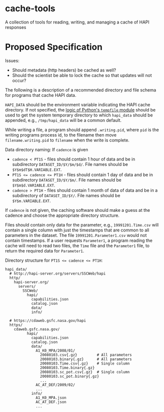 # cache-tools
A collection of tools for reading, writing, and managing a cache of HAPI responses

# Proposed Specification

Issues:
* Should metadata (http headers) be cached as well?
* Should the scientist be able to lock the cache so that updates will not occur?

The following is a description of a recommended directory and file schema for programs that cache HAPI data.

`HAPI_DATA` should be the environment variable indicating the HAPI cache directory. If not specified, the [logic of Python's `tempfile` module](https://stackoverflow.com/questions/847850/cross-platform-way-of-getting-temp-directory-in-python) should be used to get the system temporary directory to which `hapi_data` should be appended, e.g., `/tmp/hapi_data` will be a common default.

While writing a file, a program should append `.writing.pid`, where `pid` is the writing programs process id, to the filename then move `filename.writing.pid` to `filename` when the write is complete.

Data directory naming: If `cadence` is given

* `cadence < PT1S` - files should contain 1 hour of data and be in subdirectory `DATASET_ID/$Y/$m/$d/`. File names should be `$Y$m$dT$H.VARIABLE.EXT`.
* `PT1S <= cadence <= PT1H` - files should contain 1 day of data and be in subdirectory `DATASET_ID/$Y/$m/`. File names should be `$Y$m$d.VARIABLE.EXT`.
* `cadence > PT1H` - files should contain 1 month of data of data and be in a subdirectory of `DATASET_ID/$Y/`. File names should be `$Y$m.VARIABLE.EXT`.

If `cadence` is not given, the caching software should make a guess at the cadence and choose the appropriate directory structure.

Files should contain only data for the parameter, e.g., `19991201.Time.csv` will contain a single column with just the timestamps that are common to all parameters in the dataset. The file `19991201.Parameter1.csv` would not contain timestamps. If a user requests `Parameter1`, a program reading the cache will need to read two files, the `Time` file and the `Parameter1` file, to return the required data for `Parameter1`.

Directory structure for `PT1S <= cadence <= PT1H`:

```
hapi_data/
  # http://hapi-server.org/servers/SSCWeb/hapi
  http/
    hapi-server.org/
      servers/
        SSCWeb/
          hapi/
            capabilities.json
            catalog.json
            data/
            info/
              
  # https://cdaweb.gsfc.nasa.gov/hapi
  https/
    cdaweb.gsfc.nasa.gov/
          hapi/
            capabilities.json
            catalog.json
            data/
              A1_K0_MPA/2008/01/
                20080103.csv{.gz}         # All parameters   
                20080103.binary{.gz}      # All parameters       
                20080103.Time.csv{.gz}    # Single column 
                20080103.Time.binary{.gz}
                20080103.sc_pot.csv{.gz}  # Single column 
                20080103.sc_pot.binary{.gz} 
                ...
              AC_AT_DEF/2009/02/
              ...              
            info/
              A1_K0_MPA.json
              AC_AT_DEF.json
              ...
```
